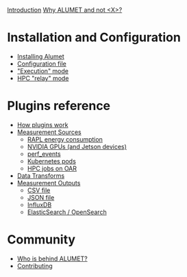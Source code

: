 [Introduction](intro.md)
[Why ALUMET and not \<X\>?](why_alumet.md)

# Installation and Configuration

- [Installing Alumet](installation/install.md)
- [Configuration file](installation/config.md)
- ["Execution" mode](installation/exec.md)
- [HPC "relay" mode]()

# Plugins reference

- [How plugins work]()
- [Measurement Sources]()
    - [RAPL energy consumption]()
    - [NVIDIA GPUs (and Jetson devices)]()
    - [perf_events]()
    - [Kubernetes pods]()
    - [HPC jobs on OAR]()
- [Data Transforms]()
- [Measurement Outputs]()
    - [CSV file]()
    - [JSON file]()
    - [InfluxDB]()
    - [ElasticSearch / OpenSearch]()

# Community

- [Who is behind ALUMET?]()
- [Contributing]()
